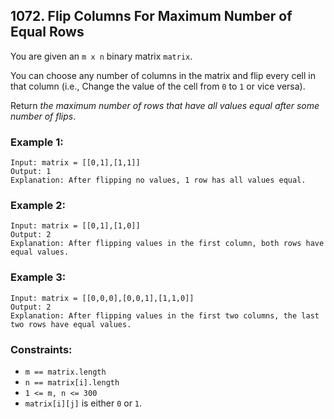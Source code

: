 ## 1072. Flip Columns For Maximum Number of Equal Rows

You are given an ```m x n``` binary matrix ```matrix```.

You can choose any number of columns in the matrix and flip every cell in that column (i.e., Change the value of the cell from ```0``` to ```1``` or vice versa).

Return *the maximum number of rows that have all values equal after some number of flips*.

### Example 1:
```
Input: matrix = [[0,1],[1,1]]
Output: 1
Explanation: After flipping no values, 1 row has all values equal.
```
### Example 2:
```
Input: matrix = [[0,1],[1,0]]
Output: 2
Explanation: After flipping values in the first column, both rows have equal values.
```
### Example 3:
```
Input: matrix = [[0,0,0],[0,0,1],[1,1,0]]
Output: 2
Explanation: After flipping values in the first two columns, the last two rows have equal values.
```

### Constraints:

* ```m == matrix.length```
* ```n == matrix[i].length```
* ```1 <= m, n <= 300```
* ```matrix[i][j]``` is either ```0``` or ```1```.